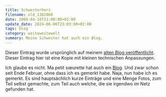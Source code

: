 ```yaml
---
title: Schwesterherz
filename: old_1382860
date: 2009-04-16T21:00:00+02:00
update_date: 2024-06-06T23:03:00+02:00
tags: blog
category: weiteweitewelt
summary: Meine Schwester hat auch ein Blog.
---
```

Dieser Eintrag wurde ursprünglich auf meinem [alten Blog veröffentlicht](https://stu.blogger.de/stories/1382860/). Dieser Eintrag hier ist eine Kopie mit kleinen technischen Anpassungen.

Ich glaube es nicht. Ma petit sœurette hat auch ein [Blog](http://olullabyo.blogspot.com/). Und zwar schon seit Ende Februar, ohne dass ich es gemerkt habe.
Naja, nun habe ich es gemerkt. Es sind hauptsächlich kurze Einträge und eine Menge Fotos, zum Teil selbst gemachte, zum Teil auch welche, die sie irgendwo im Netz gefunden hat.
